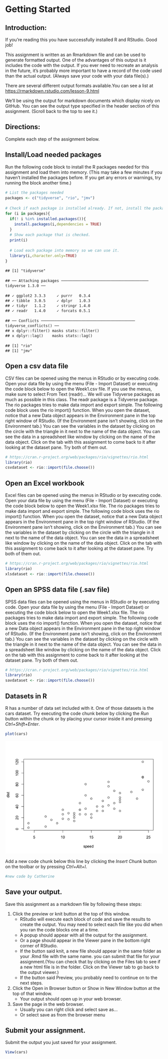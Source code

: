 # Getting Started

## Introduction:

If you’re reading this you have successfully installed R and RStudio.
Good job!

This assignment is written as an Rmarkdown file and can be used to
generate formatted output. One of the advantages of this output is it
includes the code with the output. If you ever need to recreate an
analysis in the future, it’s probably more important to have a record of
the code used than the actual output. (Always save your code with your
data file(s).)

There are several different output formats available.You can see a list
at <https://rmarkdown.rstudio.com/lesson-9.html>

We’ll be using the output for markdown documents which display nicely on
GitHub. You can see the output type specified in the header section of
this assignment. (Scroll back to the top to see it.)

## Directions:

Complete each step of the assignment below.

## Install/Load needed packages

Run the following code block to install the R packages needed for this
assignment and load them into memory. (This may take a few minutes if
you haven’t installed the packages before. If you get any errors or
warnings, try running the block another time.)

``` r
# List the packages needed
packages <- c("tidyverse", "rio", "jmv")

# Check if each package is installed already. If not, install the package.
for (i in packages){
  if(! i %in% installed.packages()){
    install.packages(i,dependencies = TRUE)
  }
  # Show each package that is checked.
  print(i)
  
  # Load each package into memory so we can use it.
  library(i,character.only=TRUE)
}
```

    ## [1] "tidyverse"

    ## ── Attaching packages ─────────────────────────────────────── tidyverse 1.3.0 ──

    ## ✓ ggplot2 3.3.3     ✓ purrr   0.3.4
    ## ✓ tibble  3.0.5     ✓ dplyr   1.0.3
    ## ✓ tidyr   1.1.2     ✓ stringr 1.4.0
    ## ✓ readr   1.4.0     ✓ forcats 0.5.1

    ## ── Conflicts ────────────────────────────────────────── tidyverse_conflicts() ──
    ## x dplyr::filter() masks stats::filter()
    ## x dplyr::lag()    masks stats::lag()

    ## [1] "rio"
    ## [1] "jmv"

## Open a csv data file

CSV files can be opened using the menus in RStudio or by executing code.
Open your data file by using the menu (File - Import Dataset) or
executing the code block below to open the Week1.csv file. If you use
the menus, make sure to select From Text (readr)… We will use Tidyverse
packages as much as possible in this class. The readr package is a
Tidyverse package. The rio packages tries to make data import and export
simple. The following code block uses the rio import() function. When
you open the dataset, notice that a new Data object appears in the
Environment pane in the top right window of RStudio. (If the Environment
pane isn’t showing, click on the Environment tab.) You can see the
variables in the dataset by clicking on the circle with the triangle in
it next to the name of the data object. You can see the data in a
spreadsheet like window by clicking on the name of the data object.
Click on the tab with this assignment to come back to it after looking
at the dataset pane. Try both of them out.

``` r
# https://cran.r-project.org/web/packages/rio/vignettes/rio.html
library(rio)
csvdataset <- rio::import(file.choose())
```

## Open an Excel workbook

Excel files can be opened using the menus in RStudio or by executing
code. Open your data file by using the menu (File - Import Dataset) or
executing the code block below to open the Week1.xlsx file. The rio
packages tries to make data import and export simple. The following code
block uses the rio import() function. When you open the dataset, notice
that a new Data object appears in the Environment pane in the top right
window of RStudio. (If the Environment pane isn’t showing, click on the
Environment tab.) You can see the variables in the dataset by clicking
on the circle with the triangle in it next to the name of the data
object. You can see the data in a spreadsheet like window by clicking on
the name of the data object. Click on the tab with this assignment to
come back to it after looking at the dataset pane. Try both of them out.

``` r
# https://cran.r-project.org/web/packages/rio/vignettes/rio.html
library(rio)
xlsdataset <- rio::import(file.choose())
```

## Open an SPSS data file (.sav file)

SPSS data files can be opened using the menus in RStudio or by executing
code. Open your data file by using the menu (File - Import Dataset) or
executing the code block below to open the Week1.xlsx file. The rio
packages tries to make data import and export simple. The following code
block uses the rio import() function. When you open the dataset, notice
that a new Data object appears in the Environment pane in the top right
window of RStudio. (If the Environment pane isn’t showing, click on the
Environment tab.) You can see the variables in the dataset by clicking
on the circle with the triangle in it next to the name of the data
object. You can see the data in a spreadsheet like window by clicking on
the name of the data object. Click on the tab with this assignment to
come back to it after looking at the dataset pane. Try both of them out.

``` r
# https://cran.r-project.org/web/packages/rio/vignettes/rio.html
library(rio)
savdataset <- rio::import(file.choose())
```

## Datasets in R

R has a number of data set included with it. One of those datasets is
the cars dataset. Try executing the code chunk below by clicking the
*Run* button within the chunk or by placing your cursor inside it and
pressing *Ctrl+Shift+Enter*.

``` r
plot(cars)
```

![](Week_1_Assignment_files/figure-markdown_github/unnamed-chunk-5-1.png)

Add a new code chunk below this line by clicking the *Insert Chunk*
button on the toolbar or by pressing *Ctrl+Alt+I*.

``` r
#new code by Catherine
```

## Save your output.

Save this assignment as a markdown file by following these steps:

1.  Click the preview or knit button at the top of this window.
    -   RStudio will execute each block of code and save the results to
        create the output. You may need to select each file like you did
        when you ran the code blocks one at a time.
    -   A popup should appear with all the output for the assignment.
    -   Or a page should appear in the Viewer pane in the bottom right
        corner of RStudio.
    -   If the button said knit, a new file should appear in the same
        folder as your .Rmd file with the same name. you can submit that
        file for your assignment.(You can check that by clicking on the
        Files tab to see if a new html file is in the folder. Click on
        the Viewer tab to go back to the output viewer.)
    -   If the button said Preview, you probably need to continue on to
        the next steps.
2.  Click the Open in Browser button or Show in New Window button at the
    top of that window.
    -   Your output should open up in your web browser.
3.  Save the page in the web browser.
    -   Usually you can right click and select save as…
    -   Or select save as from the browser menu

## Submit your assignment.

Submit the output you just saved for your assignment.

``` r
View(cars)
```
